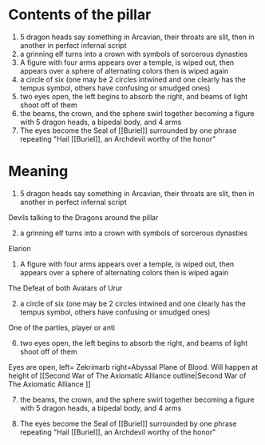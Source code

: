 # Contents of the pillar

 1. 5 dragon heads say something in Arcavian, their throats are slit, then in another in perfect infernal script
 2. a grinning elf turns into a crown with symbols of sorcerous dynasties 
 3. A figure with four arms appears over a temple, is wiped out, then appears over a sphere of alternating colors then is wiped again
 4. a circle of six (one may be 2 circles intwined and one clearly has the tempus symbol, others have confusing or smudged ones)
 5. two eyes open, the left begins to absorb the right, and beams of light shoot off of them
 6. the beams, the crown, and the sphere swirl together becoming a figure with 5 dragon heads, a bipedal body, and 4 arms
 7. The eyes become the Seal of [[Buriel]] surrounded by one phrase repeating "Hail [[Buriel]], an Archdevil worthy of the honor"

# Meaning

1. 5 dragon heads say something in Arcavian, their throats are slit, then in another in perfect infernal script

Devils talking to the Dragons around the pillar

2. a grinning elf turns into a crown with symbols of sorcerous dynasties 

Elarion
 
1. A figure with four arms appears over a temple, is wiped out, then appears over a sphere of alternating colors then is wiped again

 The Defeat of both Avatars of Urur
 
2. a circle of six (one may be 2 circles intwined and one clearly has the tempus symbol, others have confusing or smudged ones)

 One of the parties, player or anti
 
 6. two eyes open, the left begins to absorb the right, and beams of light shoot off of them
 
 Eyes are open, left= Zekrimarb right=Abyssal Plane of Blood. Will happen at height of  [[Second War of The Axiomatic Alliance outline|Second War of The Axiomatic Alliance ]]
 
 7. the beams, the crown, and the sphere swirl together becoming a figure with 5 dragon heads, a bipedal body, and 4 arms
 
 
 
 8. The eyes become the Seal of [[Buriel]] surrounded by one phrase repeating "Hail [[Buriel]], an Archdevil worthy of the honor"